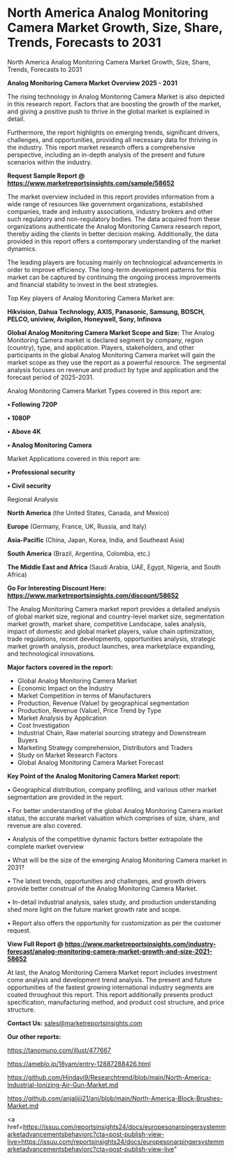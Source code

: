 # North America Analog Monitoring Camera Market Growth, Size, Share, Trends, Forecasts to 2031
 North America Analog Monitoring Camera Market Growth, Size, Share, Trends, Forecasts to 2031

<Strong> Analog Monitoring Camera Market Overview 2025 - 2031</strong>

The rising technology in Analog Monitoring Camera Market is also depicted in this research report. Factors that are boosting the growth of the market, and giving a positive push to thrive in the global market is explained in detail.

Furthermore, the report highlights on emerging trends, significant drivers, challenges, and opportunities, providing all necessary data for thriving in the industry. This report market research offers a comprehensive perspective, including an in-depth analysis of the present and future scenarios within the industry.

<strong>Request Sample Report @ <a href=https://www.marketreportsinsights.com/sample/58652>https://www.marketreportsinsights.com/sample/58652</a></strong>

The market overview included in this report provides information from a wide range of resources like government organizations, established companies, trade and industry associations, industry brokers and other such regulatory and non-regulatory bodies. The data acquired from these organizations authenticate the Analog Monitoring Camera research report, thereby aiding the clients in better decision making. Additionally, the data provided in this report offers a contemporary understanding of the market dynamics.

The leading players are focusing mainly on technological advancements in order to improve efficiency. The long-term development patterns for this market can be captured by continuing the ongoing process improvements and financial stability to invest in the best strategies.

Top Key players of Analog Monitoring Camera Market are:

<strong>Hikvision, Dahua Technology, AXIS, Panasonic, Samsung, BOSCH, PELCO, uniview, Avigilon, Honeywell, Sony, Infinova</strong>

<strong><b>Global Analog Monitoring Camera Market Scope and Size:</b></strong>
The Analog Monitoring Camera market is declared segment by company, region (country), type, and application. Players, stakeholders, and other participants in the global Analog Monitoring Camera market will gain the market scope as they use the report as a powerful resource. The segmental analysis focuses on revenue and product by type and application and the forecast period of 2025-2031.

Analog Monitoring Camera Market Types covered in this report are:

<strong>• Following 720P

• 1080P

• Above 4K

• Analog Monitoring Camera</strong>

Market Applications covered in this report are:

<strong>• Professional security

• Civil security</strong> 

Regional Analysis

<strong>North America</strong> (the United States, Canada, and Mexico)

<strong>Europe</strong> (Germany, France, UK, Russia, and Italy)

<strong>Asia-Pacific</strong> (China, Japan, Korea, India, and Southeast Asia)

<strong>South America</strong> (Brazil, Argentina, Colombia, etc.)

<strong>The Middle East and Africa</strong> (Saudi Arabia, UAE, Egypt, Nigeria, and South Africa)

<strong>Go For Interesting Discount Here: <a href=https://www.marketreportsinsights.com/discount/58652>https://www.marketreportsinsights.com/discount/58652</a></strong>

The Analog Monitoring Camera market report provides a detailed analysis of global market size, regional and country-level market size, segmentation market growth, market share, competitive Landscape, sales analysis, impact of domestic and global market players, value chain optimization, trade regulations, recent developments, opportunities analysis, strategic market growth analysis, product launches, area marketplace expanding, and technological innovations.

<strong><b>Major factors covered in the report:</b></strong>
<ul>
  <li>Global Analog Monitoring Camera Market </li>
  <li>Economic Impact on the Industry</li>
  <li>Market Competition in terms of Manufacturers</li>
  <li>Production, Revenue (Value) by geographical segmentation</li>
  <li>Production, Revenue (Value), Price Trend by Type</li>
  <li>Market Analysis by Application</li>
  <li>Cost Investigation</li>
  <li>Industrial Chain, Raw material sourcing strategy and Downstream Buyers</li>
  <li>Marketing Strategy comprehension, Distributors and Traders</li>
  <li>Study on Market Research Factors</li>
  <li>Global Analog Monitoring Camera Market Forecast</li>
</ul>

<strong><b>Key Point of the Analog Monitoring Camera Market report:</b></strong>

• Geographical distribution, company profiling, and various other market segmentation are provided in the report.

• For better understanding of the global Analog Monitoring Camera market status, the accurate market valuation which comprises of size, share, and revenue are also covered.

• Analysis of the competitive dynamic factors better extrapolate the complete market overview

• What will be the size of the emerging Analog Monitoring Camera market in 2031?

• The latest trends, opportunities and challenges, and growth drivers provide better construal of the Analog Monitoring Camera Market.

• In-detail industrial analysis, sales study, and production understanding shed more light on the future market growth rate and scope.

• Report also offers the opportunity for customization as per the customer request.

<strong><b>View Full Report @ <a href=https://www.marketreportsinsights.com/industry-forecast/analog-monitoring-camera-market-growth-and-size-2021-58652>https://www.marketreportsinsights.com/industry-forecast/analog-monitoring-camera-market-growth-and-size-2021-58652</a></b></strong>


At last, the Analog Monitoring Camera Market report includes investment come analysis and development trend analysis. The present and future opportunities of the fastest growing international industry segments are coated throughout this report. This report additionally presents product specification, manufacturing method, and product cost structure, and price structure.

<strong>Contact Us:</strong>
sales@marketreportsinsights.com

<strong>Our other reports:</strong>

<a href=https://tanomuno.com/illust/477667>https://tanomuno.com/illust/477667</a>

<a href=https://ameblo.jp/18yam/entry-12887288426.html>https://ameblo.jp/18yam/entry-12887288426.html</a>

<a href=https://github.com/Hindavi9/Researchtrend/blob/main/North-America-Industrial-Ionizing-Air-Gun-Market.md>https://github.com/Hindavi9/Researchtrend/blob/main/North-America-Industrial-Ionizing-Air-Gun-Market.md</a>

<a href=https://github.com/anjaliiii21/ani/blob/main/North-America-Block-Brushes-Market.md>https://github.com/anjaliiii21/ani/blob/main/North-America-Block-Brushes-Market.md</a>

<a href=https://issuu.com/reportsinsights24/docs/europesonarpingersystemmarketadvancementsbehaviorc?cta=post-publish-view-live>https://issuu.com/reportsinsights24/docs/europesonarpingersystemmarketadvancementsbehaviorc?cta=post-publish-view-live</a>"
